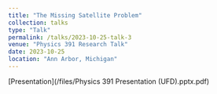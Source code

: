 ```yaml
---
title: "The Missing Satellite Problem"
collection: talks
type: "Talk"
permalink: /talks/2023-10-25-talk-3
venue: "Physics 391 Research Talk"
date: 2023-10-25
location: "Ann Arbor, Michigan"
---
```


[Presentation](/files/Physics 391 Presentation (UFD).pptx.pdf)
